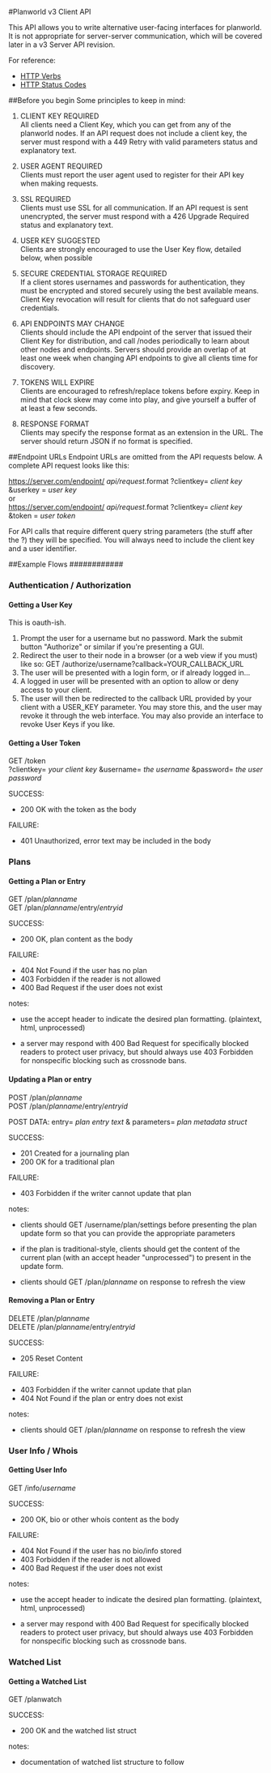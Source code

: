 #Planworld v3 Client API

This API allows you to write alternative user-facing interfaces for planworld. It is not
appropriate for server-server communication, which will be covered later in a v3 Server
API revision.

For reference:  
* [HTTP Verbs](https://en.wikipedia.org/wiki/Hypertext_Transfer_Protocol)
* [HTTP Status Codes](https://en.wikipedia.org/wiki/List_of_HTTP_status_codes)

##Before you begin
Some principles to keep in mind:

1. CLIENT KEY REQUIRED  
   All clients need a Client Key, which you can get from any of the planworld nodes.
   If an API request does not include a client key, the server must respond with a 
   449 Retry with valid parameters status and explanatory text.

2. USER AGENT REQUIRED  
   Clients must report the user agent used to register for their API key when making
   requests. 

3. SSL REQUIRED  
   Clients must use SSL for all communication. If an API request is sent unencrypted,
   the server must respond with a 426 Upgrade Required status and explanatory text.

4. USER KEY SUGGESTED  
   Clients are strongly encouraged to use the User Key flow, detailed below, when possible

5. SECURE CREDENTIAL STORAGE REQUIRED  
   If a client stores usernames and passwords for authentication, they must be encrypted
   and stored securely using the best available means. Client Key revocation will result
   for clients that do not safeguard user credentials.

6. API ENDPOINTS MAY CHANGE  
   Clients should include the API endpoint of the server that issued their Client Key
   for distribution, and call /nodes periodically to learn about other nodes and
   endpoints. Servers should provide an overlap of at least one week when changing
   API endpoints to give all clients time for discovery.
   
7. TOKENS WILL EXPIRE  
   Clients are encouraged to refresh/replace tokens before expiry. Keep in mind that 
   clock skew may come into play, and give yourself a buffer of at least a few seconds.
   
8. RESPONSE FORMAT  
   Clients may specify the response format as an extension in the URL. The server should
   return JSON if no format is specified.


##Endpoint URLs
Endpoint URLs are omitted from the API requests below. A complete API request looks
like this:

https://server.com/endpoint/ _api/request_.format ?clientkey= _client key_ &userkey = _user key_  
or  
https://server.com/endpoint/ _api/request_.format ?clientkey= _client key_ &token = _user token_

For API calls that require different query string parameters (the stuff after the ?) they
will be specified. You will always need to include the client key and a user identifier.

##Example Flows ############

### Authentication / Authorization ##

#### Getting a User Key #####
This is oauth-ish.

1. Prompt the user for a username but no password. Mark the submit button "Authorize" or
   similar if you're presenting a GUI.
2. Redirect the user to their node in a browser (or a web view if you must) like so:
   GET /authorize/username?callback=YOUR_CALLBACK_URL
3. The user will be presented with a login form, or if already logged in...
4. A logged in user will be presented with an option to allow or deny access to your client.
5. The user will then be redirected to the callback URL provided by your client with a
   USER_KEY parameter. You may store this, and the user may revoke it through the 
   web interface. You may also provide an interface to revoke User Keys if you like.
   

#### Getting a User Token ###
GET /token  
?clientkey= _your client key_ &username= _the username_ &password= _the user password_

SUCCESS:  
* 200 OK with the token as the body  

FAILURE:  
* 401 Unauthorized, error text may be included in the body

### Plans ###

#### Getting a Plan or Entry #########
GET /plan/_planname_  
GET /plan/_planname_/entry/_entryid_  

SUCCESS:  
* 200 OK, plan content as the body  

FAILURE:  
* 404 Not Found if the user has no plan  
* 403 Forbidden if the reader is not allowed  
* 400 Bad Request if the user does not exist  

notes:   
* 	use the accept header to indicate the desired plan formatting.
	(plaintext, html, unprocessed)

* 	a server may respond with 400 Bad Request for specifically blocked readers to protect
		user privacy, but should always use 403 Forbidden for nonspecific blocking such as
		crossnode bans.


#### Updating a Plan or entry ########
POST /plan/_planname_  
POST /plan/_planname_/entry/_entryid_  

POST DATA: entry= _plan entry text_ & parameters= _plan metadata struct_

SUCCESS:    
* 201 Created for a journaling plan  
* 200 OK for a traditional plan  

FAILURE:  
* 403 Forbidden if the writer cannot update that plan

notes:  
* 	clients should GET /username/plan/settings before presenting the plan update form
		so that you can provide the appropriate parameters  

* 	if the plan is traditional-style, clients should get the content of the current plan
		(with an accept header "unprocessed") to present in the update form.  

* 	clients should GET /plan/_planname_ on response to refresh the view


#### Removing a Plan or Entry ########
DELETE /plan/_planname_  
DELETE /plan/_planname_/entry/_entryid_  

SUCCESS:  
* 205 Reset Content  

FAILURE:   
* 403 Forbidden if the writer cannot update that plan  
* 404 Not Found if the plan or entry does not exist  

notes:  
* 	clients should GET /plan/_planname_ on response to refresh the view  


### User Info / Whois ##
#### Getting User Info ######
GET /info/_username_

SUCCESS:  
* 200 OK, bio or other whois content as the body  

FAILURE:  
* 404 Not Found if the user has no bio/info stored  
* 403 Forbidden if the reader is not allowed  
* 400 Bad Request if the user does not exist  

notes:   
* 	use the accept header to indicate the desired plan formatting.
	(plaintext, html, unprocessed)

* 	a server may respond with 400 Bad Request for specifically blocked readers to protect
		user privacy, but should always use 403 Forbidden for nonspecific blocking such as
		crossnode bans.


### Watched List ###

#### Getting a Watched List ########
GET /planwatch

SUCCESS:
* 200 OK and the watched list struct

notes:  
* documentation of watched list structure to follow